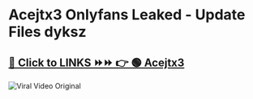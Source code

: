
 # Acejtx3 Onlyfans Leaked - Update Files dyksz

## <h2><a href="https://clipsfans.com/Acejtx3&ref=git">🔗 Click to LINKS ⏩⏩ 👉 🟢 Acejtx3 </a></h2>

<a href="https://clipsfans.com/Acejtx3&ref=git" rel="nofollow" data-target="animated-image.originalLink"><img src="https://i.ibb.co.com/xMMVF88/686577567.gif" alt="Viral Video Original" style="max-width: 100%; display: inline-block;" data-target="animated-image.originalImage"></a>

